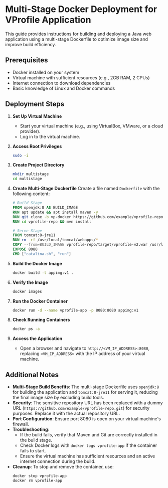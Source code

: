 # Multi-Stage Docker Deployment for VProfile Application

This guide provides instructions for building and deploying a Java web application using a multi-stage Dockerfile to optimize image size and improve build efficiency.

## Prerequisites
- Docker installed on your system
- Virtual machine with sufficient resources (e.g., 2GB RAM, 2 CPUs)
- Internet connection to download dependencies
- Basic knowledge of Linux and Docker commands

## Deployment Steps

1. **Set Up Virtual Machine**
   - Start your virtual machine (e.g., using VirtualBox, VMware, or a cloud provider).
   - Log in to the virtual machine.

2. **Access Root Privileges**
   ```bash
   sudo -i
   ```

3. **Create Project Directory**
   ```bash
   mkdir multistage
   cd multistage
   ```

4. **Create Multi-Stage Dockerfile**
   Create a file named `Dockerfile` with the following content:
   ```dockerfile
   # Build Stage
   FROM openjdk:8 AS BUILD_IMAGE
   RUN apt update && apt install maven -y
   RUN git clone -b vp-docker https://github.com/example/vprofile-repo.git
   RUN cd vprofile-repo && mvn install

   # Serve Stage
   FROM tomcat:8-jre11
   RUN rm -rf /usr/local/tomcat/webapps/*
   COPY --from=BUILD_IMAGE vprofile-repo/target/vprofile-v2.war /usr/local/tomcat/webapps/ROOT.war
   EXPOSE 8080
   CMD ["catalina.sh", "run"]
   ```

5. **Build the Docker Image**
   ```bash
   docker build -t appimg:v1 .
   ```

6. **Verify the Image**
   ```bash
   docker images
   ```

7. **Run the Docker Container**
   ```bash
   docker run -d --name vprofile-app -p 8080:8080 appimg:v1
   ```

8. **Check Running Containers**
   ```bash
   docker ps -a
   ```

9. **Access the Application**
   - Open a browser and navigate to `http://<VM_IP_ADDRESS>:8080`, replacing `<VM_IP_ADDRESS>` with the IP address of your virtual machine.

## Additional Notes
- **Multi-Stage Build Benefits**: The multi-stage Dockerfile uses `openjdk:8` for building the application and `tomcat:8-jre11` for serving it, reducing the final image size by excluding build tools.
- **Security**: The sensitive repository URL has been replaced with a dummy URL (`https://github.com/example/vprofile-repo.git`) for security purposes. Replace it with the actual repository URL.
- **Port Configuration**: Ensure port 8080 is open on your virtual machine's firewall.
- **Troubleshooting**:
  - If the build fails, verify that Maven and Git are correctly installed in the build stage.
  - Check Docker logs with `docker logs vprofile-app` if the container fails to start.
  - Ensure the virtual machine has sufficient resources and an active internet connection during the build.
- **Cleanup**: To stop and remove the container, use:
  ```bash
  docker stop vprofile-app
  docker rm vprofile-app
  ```
